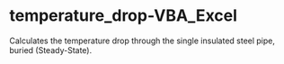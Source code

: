 # temperature_drop-VBA_Excel
Calculates the temperature drop through the single insulated steel pipe, buried (Steady-State).
